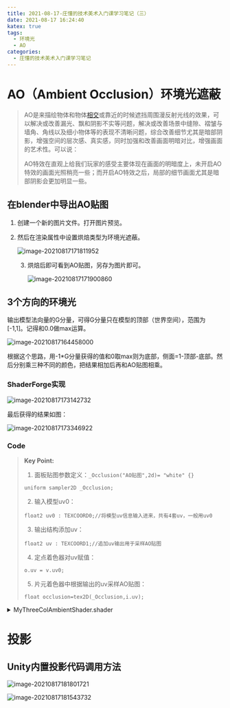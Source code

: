 ```yaml
---
title: 2021-08-17-庄懂的技术美术入门课学习笔记（三）
date: 2021-08-17 16:24:40
katex: true
tags:
  - 环境光
  - AO
categories:
  - 庄懂的技术美术入门课学习笔记
---
```


# AO（Ambient Occlusion）环境光遮蔽

> AO是来描绘物体和物体[相交](https://baike.baidu.com/item/相交/10077492)或靠近的时候遮挡周围漫反射光线的效果，可以解决或改善漏光、飘和阴影不实等问题，解决或改善场景中缝隙、褶皱与墙角、角线以及细小物体等的表现不清晰问题，综合改善细节尤其是暗部阴影，增强空间的层次感、真实感，同时加强和改善画面明暗对比，增强画面的艺术性。可以说：
>
> AO特效在直观上给我们玩家的感受主要体现在画面的明暗度上，未开启AO特效的画面光照稍亮一些；而开启AO特效之后，局部的细节画面尤其是暗部阴影会更加明显一些。

## 在blender中导出AO贴图

1. 创建一个新的图片文件。打开图片预览。

2. 然后在渲染属性中设置烘焙类型为环境光遮蔽。

   ![image-20210817171811952](D:\Blog\blog\images\2021-08-17-庄懂的技术美术入门课学习笔记（三）\image-20210817171811952.png)

   3. 烘焙后即可看到AO贴图，另存为图片即可。

      ![image-20210817171900860](D:\Blog\blog\images\2021-08-17-庄懂的技术美术入门课学习笔记（三）\image-20210817171900860.png)

## 3个方向的环境光

输出模型法向量的G分量，可得G分量只在模型的顶部（世界空间），范围为[-1,1]。记得和0.0做max运算。

![image-20210817164458000](D:\Blog\blog\images\2021-08-17-庄懂的技术美术入门课学习笔记（三）\image-20210817164458000.png)

根据这个思路，用-1*G分量获得的值和0取max则为底部，侧面=1-顶部-底部。然后分别乘三种不同的颜色，把结果相加后再和AO贴图相乘。

### ShaderForge实现

![image-20210817173142732](D:\Blog\blog\images\2021-08-17-庄懂的技术美术入门课学习笔记（三）\image-20210817173142732.png)

最后获得的结果如图：

![image-20210817173346922](D:\Blog\blog\images\2021-08-17-庄懂的技术美术入门课学习笔记（三）\image-20210817173346922.png)

### Code

>**Key Point:**
>
>1. 面板贴图参数定义：`_Occlusion("AO贴图",2d)= "white" {}`  
>
>`uniform sampler2D _Occlusion;`
>
>2. 输入模型uv0：
>
>  `float2 uv0 : TEXCOORD0;//将模型uv信息输入进来，共有4套uv，一般用uv0`
>
>3. 输出结构添加uv：
>
>  `float2 uv : TEXCOORD1;//追加uv输出用于采样AO贴图`
>
>4. 定点着色器对uv赋值：
>
>   `o.uv = v.uv0;`
>
>5. 片元着色器中根据输出的uv采样AO贴图：
>
>   `float occlusion=tex2D(_Occlusion,i.uv);`

<details>
    <summary>MyThreeColAmbientShader.shader</summary>

```c#
Shader "Class3/MyThreeColAmbientShader"
{
    Properties {
		_Occlusion("AO贴图",2d)= "white" {}
		_EnvUpCol("顶部颜色",color)=(1.0,1.0,1.0,1.0)
		_EnvDownCol("底部颜色",color)=(0.0,0.0,0.0,1.0)
		_EnvSideCol("侧面颜色",color)=(0.5,0.5,0.5,1.0)

		}
    SubShader {
        Tags {
            "RenderType"="Opaque"
        }
        LOD 100
        Pass {
            Name "FORWARD"
            Tags {
                "LightMode"="ForwardBase"
            }
            
            
            CGPROGRAM
            #pragma vertex vert
            #pragma fragment frag
            #include "UnityCG.cginc"
            #pragma multi_compile_fwdbase_fullshadows
            #pragma multi_compile_fog
            #pragma target 3.0

			uniform sampler2D _Occlusion;
			uniform float3 _EnvUpCol;
			uniform float3 _EnvDownCol;
			uniform float3 _EnvSideCol;

            struct VertexInput {
                float4 vertex : POSITION;
				float3 normal : NORMAL;//获取法线信息
				float2 uv0 : TEXCOORD0;//将模型uv信息输入进来
            };
            struct VertexOutput {
                float4 posCS : SV_POSITION;
				float3 nDirWS : TEXCOORD0;
				float2 uv : TEXCOORD1;//追加uv输出用于采样AO贴图
				
            };

			//输入结构>>>顶点Shader>>>输出结构
            VertexOutput vert (VertexInput v) {
                VertexOutput o = (VertexOutput)0;
                o.posCS = UnityObjectToClipPos( v.vertex );//转换到裁剪空间
				o.nDirWS = UnityObjectToWorldNormal(v.normal);//由模型法线信息换算的世界空间法线信息
				o.uv = v.uv0;

                return o;
            }
            float4 frag(VertexOutput i) : COLOR {
////// Lighting:
////// Emissive:
				//准备向量 
				float3 nDir = i.nDirWS;

				//计算各部位遮罩
				float upMask = max(0.0,nDir.g);
				float downMask = max(0.0,-nDir.g);
				float sideMask = max(0.0,1-upMask-downMask);


				//混合颜色
				float3 envCol= _EnvUpCol*upMask+_EnvDownCol*downMask+_EnvSideCol*sideMask;

				//采样Occlusion贴图
				float occlusion=tex2D(_Occlusion,i.uv);
				//AO
				float3 finalRGB = envCol*occlusion;


                return float4(finalRGB,1.0);//注意代码规范，转化为float4 rgba
            }
            ENDCG
        }
    }
    FallBack "Diffuse"
}

```

</details>

# 投影

## Unity内置投影代码调用方法

![image-20210817181801721](D:\Blog\blog\images\2021-08-17-庄懂的技术美术入门课学习笔记（三）\image-20210817181801721.png)

![image-20210817181543732](D:\Blog\blog\images\2021-08-17-庄懂的技术美术入门课学习笔记（三）\image-20210817181543732.png)

